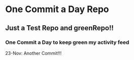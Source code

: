 # One Commit a Day Repo
## Just a Test Repo and greenRepo!!
### One Commit a Day to keep green my activity feed 

23-Nov: Another Commit!!!